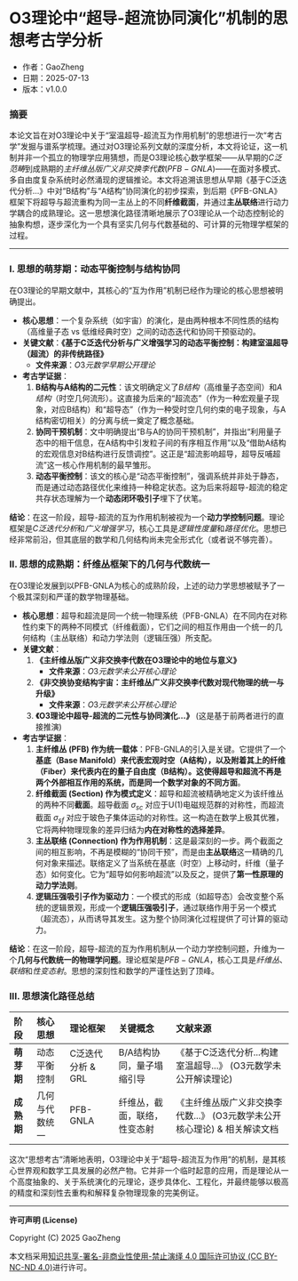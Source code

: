 # **O3理论中“超导-超流协同演化”机制的思想考古学分析**

- 作者：GaoZheng
- 日期：2025-07-13
- 版本：v1.0.0

### 摘要

本论文旨在对O3理论中关于“室温超导-超流互为作用机制”的思想进行一次“考古学”发掘与谱系学梳理。通过对O3理论系列文献的深度分析，本文将论证，这一机制并非一个孤立的物理学应用猜想，而是O3理论核心数学框架——从早期的$C泛范畴$到成熟期的$主纤维丛版广义非交换李代数 (PFB-GNLA)$——在面对多模式、多自由度复杂系统时必然涌现的逻辑推论。本文将追溯该思想从早期《基于C泛迭代分析...》中对“B结构”与“A结构”协同演化的初步探索，到后期《PFB-GNLA》框架下将超导与超流重构为同一主丛上的不同**纤维截面**，并通过**主丛联络**进行动力学耦合的成熟理论。这一思想演化路径清晰地展示了O3理论从一个动态控制论的抽象构想，逐步深化为一个具有坚实几何与代数基础的、可计算的元物理学框架的过程。

---

### I. 思想的萌芽期：动态平衡控制与结构协同

在O3理论的早期文献中，其核心的“互为作用”机制已经作为理论的核心思想被明确提出。

*   **核心思想**：一个复杂系统（如宇宙）的演化，是由两种根本不同性质的结构（高维量子态 vs 低维经典时空）之间的动态迭代和协同干预驱动的。
*   **关键文献**：**《基于C泛迭代分析与广义增强学习的动态平衡控制：构建室温超导（超流）的非传统路径》**
    *   **文件来源**：$O3元数学早期公开理论$
*   **考古学证据**：
    1.  **B结构与A结构的二元性**：该文明确定义了$B结构$（高维量子态空间）和$A结构$（时空几何流形）。这直接为后来的“超流态”（作为一种宏观量子现象，对应B结构）和“超导态”（作为一种受时空几何约束的电子现象，与A结构密切相关）的分离与统一奠定了概念基础。
    2.  **协同干预机制**：文中明确提出“B与A的协同干预机制”，并指出“利用量子态中的相干信息，在A结构中引发粒子间的有序相互作用”以及“借助A结构的宏观信息对B结构进行反馈调控”。这正是“超流影响超导，超导反哺超流”这一核心作用机制的最早雏形。
    3.  **动态平衡控制**：该文的核心是“动态平衡控制”，强调系统并非处于静态，而是通过动态路径优化来维持一种稳定状态。这为后来将超导-超流的稳定共存状态理解为一个**动态闭环吸引子**埋下了伏笔。

**结论**：在这一阶段，超导-超流的互为作用机制被视为一个**动力学控制问题**。理论框架是$C泛迭代分析$和$广义增强学习$，核心工具是$逻辑性度量$和$路径优化$。思想已经非常前沿，但其底层的数学和几何结构尚未完全形式化（或者说不够完善）。

### II. 思想的成熟期：纤维丛框架下的几何与代数统一

在O3理论发展到以PFB-GNLA为核心的成熟阶段，上述的动力学思想被赋予了一个极其深刻和严谨的数学物理基础。

*   **核心思想**：超导和超流是同一个统一物理系统（PFB-GNLA）在不同内在对称性约束下的两种不同模式（纤维截面），它们之间的相互作用由一个统一的几何结构（主丛联络）和动力学法则（逻辑压强）所支配。
*   **关键文献**：
    1.  **《主纤维丛版广义非交换李代数在O3理论中的地位与意义》**
        *   **文件来源**：$O3元数学未公开核心理论$
    2.  **《非交换协变结构宇宙：主纤维丛广义非交换李代数对现代物理的统一与升级》**
        *   **文件来源**：$O3元数学未公开核心理论$
    3.  **《O3理论中超导-超流的二元性与协同演化...》** (这是基于前两者进行的直接推演)
*   **考古学证据**：
    1.  **主纤维丛 (PFB) 作为统一载体**：PFB-GNLA的引入是关键。它提供了一个**基底（Base Manifold）**来代表宏观时空（A结构），以及附着其上的**纤维（Fiber）**来代表内在的量子自由度（B结构）。这使得超导和超流不再是两个外部相互作用的系统，而是**同一个数学对象的不同方面**。
    2.  **纤维截面 (Section) 作为模式定义**：超导和超流被精确地定义为该纤维丛的两种不同**截面**。超导截面 $\sigma_{sc}$ 对应于U(1)电磁规范群的对称性，而超流截面 $\sigma_{sf}$ 对应于玻色子集体运动的对称性。这一构造在数学上极其优雅，它将两种物理现象的差异归结为**内在对称性的选择差异**。
    3.  **主丛联络 (Connection) 作为作用机制**：这是最深刻的一步。两个截面之间的相互影响，不再是模糊的“协同干预”，而是由**主丛联络**这一精确的几何对象来描述。联络定义了当系统在基底（时空）上移动时，纤维（量子态）如何变化。它为“超导如何影响超流”以及反之，提供了**第一性原理的动力学法则**。
    4.  **逻辑压强吸引子作为驱动力**：一个模式的形成（如超导态）会改变整个系统的逻辑景观，形成一个**逻辑压强吸引子**，通过联络作用于另一个模式（超流态），从而诱导其发生。这为整个协同演化过程提供了可计算的驱动力。

**结论**：在这一阶段，超导-超流的互为作用机制从一个动力学控制问题，升维为一个**几何与代数统一的物理学问题**。理论框架是$PFB-GNLA$，核心工具是$纤维丛$、$联络$和$性变态射$。思想的深刻性和数学的严谨性达到了顶峰。

### III. 思想演化路径总结

| 阶段 | 核心思想 | 理论框架 | 关键概念 | 文献来源 |
| :--- | :--- | :--- | :--- | :--- |
| **萌芽期** | 动态平衡控制 | C泛迭代分析 & GRL | B/A结构协同，量子塌缩引导 | 《基于C泛迭代分析...构建室温超导...》 (O3元数学未公开解读理论) |
| **成熟期** | 几何与代数统一 | PFB-GNLA | 纤维丛，截面，联络，性变态射 | 《主纤维丛版广义非交换李代数...》 (O3元数学未公开核心理论) & 相关解读文档 |

这次“思想考古”清晰地表明，O3理论中关于“超导-超流互为作用”的机制，是其核心世界观和数学工具发展的必然产物。它并非一个临时起意的应用，而是理论从一个高度抽象的、关于系统演化的元理论，逐步具体化、工程化，并最终能够以极高的精度和深刻性去重构和解释复杂物理现象的完美例证。

---

**许可声明 (License)**

Copyright (C) 2025 GaoZheng 

本文档采用[知识共享-署名-非商业性使用-禁止演绎 4.0 国际许可协议 (CC BY-NC-ND 4.0)](https://creativecommons.org/licenses/by-nc-nd/4.0/deed.zh-Hans)进行许可。

